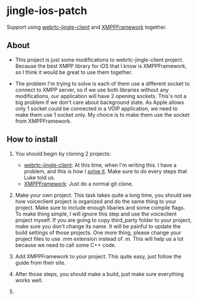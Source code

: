 jingle-ios-patch
================

Support using [webrtc-jingle-client](http://github.com/lukeweber/webrtc-jingle-client) and [XMPPFramework](https://github.com/robbiehanson/XMPPFramework) together.

## About
* This project is just some modifications to webrtc-jingle-client project. Because the best XMPP library for iOS that I know is XMPPFramework, so I think it would be great to use them together. 

* The problem I'm trying to solve is each of them use a different socket to connect to XMPP server, so if we use both libraries without any modifications, our application will have 2 opening sockets. This's not a big problem if we don't care about background state. As Apple allows only 1 socket could be connected in a VOIP application, we need to make them use 1 socket only. My choice is to make them use the socket from XMPPFramework.

## How to install

1. You should begin by cloning 2 projects:
    * [webrtc-jingle-client](http://github.com/lukeweber/webrtc-jingle-client):
At this time, when I'm writing this. I have a problem, and this is how I [solve it](https://github.com/lukeweber/webrtc-jingle-client/issues/74). Make sure to do every steps that Luke told us.
    * [XMPPFramework](https://github.com/robbiehanson/XMPPFramework):
Just do a normal git clone.

2. Make your own project. This task takes quite a long time, you should see how voiceclient project is organized and do the same thing to your project. Make sure to include enough libaries and some compile flags. To make thing simple, I will ignore this step and use the voiceclient project myself. If you are going to copy third_party folder to your project, make sure you don't change its name. It will be painful to update the build settings of those projects. One more thing, please change your project files to use .mm extension instead of .m. This will help us a lot because we need to call some C++ code.

3. Add XMPPFramework to your project. This quite easy, just follow the guide from their site.

4. After those steps, you should make a build, just make sure everything works well.

5. 



